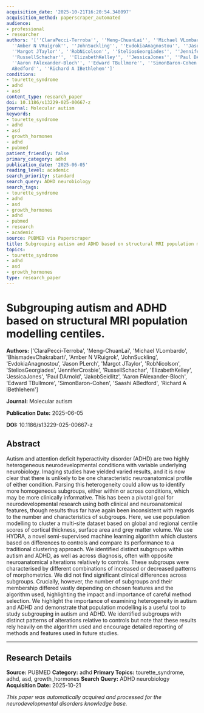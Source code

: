```yaml
---
acquisition_date: '2025-10-21T16:20:54.348097'
acquisition_method: paperscraper_automated
audience:
- professional
- researcher
authors: '[''ClaraPecci-Terroba'', ''Meng-ChuanLai'', ''Michael VLombardo'', ''BhismadevChakrabarti'',
  ''Amber N VRuigrok'', ''JohnSuckling'', ''EvdokiaAnagnostou'', ''Jason PLerch'',
  ''Margot JTaylor'', ''RobNicolson'', ''SteliosGeorgiades'', ''JenniferCrosbie'',
  ''RussellSchachar'', ''ElizabethKelley'', ''JessicaJones'', ''Paul DArnold'', ''JakobSeidlitz'',
  ''Aaron FAlexander-Bloch'', ''Edward TBullmore'', ''SimonBaron-Cohen'', ''Saashi
  ABedford'', ''Richard A IBethlehem'']'
conditions:
- tourette_syndrome
- adhd
- asd
content_type: research_paper
doi: 10.1186/s13229-025-00667-z
journal: Molecular autism
keywords:
- tourette_syndrome
- adhd
- asd
- growth_hormones
- adhd
- pubmed
patient_friendly: false
primary_category: adhd
publication_date: '2025-06-05'
reading_level: academic
search_priority: standard
search_query: ADHD neurobiology
search_tags:
- tourette_syndrome
- adhd
- asd
- growth_hormones
- adhd
- pubmed
- research
- academic
source: PUBMED via Paperscraper
title: Subgrouping autism and ADHD based on structural MRI population modelling centiles.
topics:
- tourette_syndrome
- adhd
- asd
- growth_hormones
type: research_paper
---
```


# Subgrouping autism and ADHD based on structural MRI population modelling centiles.

**Authors:** ['ClaraPecci-Terroba', 'Meng-ChuanLai', 'Michael VLombardo', 'BhismadevChakrabarti', 'Amber N VRuigrok', 'JohnSuckling', 'EvdokiaAnagnostou', 'Jason PLerch', 'Margot JTaylor', 'RobNicolson', 'SteliosGeorgiades', 'JenniferCrosbie', 'RussellSchachar', 'ElizabethKelley', 'JessicaJones', 'Paul DArnold', 'JakobSeidlitz', 'Aaron FAlexander-Bloch', 'Edward TBullmore', 'SimonBaron-Cohen', 'Saashi ABedford', 'Richard A IBethlehem']

**Journal:** Molecular autism

**Publication Date:** 2025-06-05

**DOI:** 10.1186/s13229-025-00667-z

## Abstract

Autism and attention deficit hyperactivity disorder (ADHD) are two highly heterogeneous neurodevelopmental conditions with variable underlying neurobiology. Imaging studies have yielded varied results, and it is now clear that there is unlikely to be one characteristic neuroanatomical profile of either condition. Parsing this heterogeneity could allow us to identify more homogeneous subgroups, either within or across conditions, which may be more clinically informative. This has been a pivotal goal for neurodevelopmental research using both clinical and neuroanatomical features, though results thus far have again been inconsistent with regards to the number and characteristics of subgroups. Here, we use population modelling to cluster a multi-site dataset based on global and regional centile scores of cortical thickness, surface area and grey matter volume. We use HYDRA, a novel semi-supervised machine learning algorithm which clusters based on differences to controls and compare its performance to a traditional clustering approach. We identified distinct subgroups within autism and ADHD, as well as across diagnosis, often with opposite neuroanatomical alterations relatively to controls. These subgroups were characterised by different combinations of increased or decreased patterns of morphometrics. We did not find significant clinical differences across subgroups. Crucially, however, the number of subgroups and their membership differed vastly depending on chosen features and the algorithm used, highlighting the impact and importance of careful method selection. We highlight the importance of examining heterogeneity in autism and ADHD and demonstrate that population modelling is a useful tool to study subgrouping in autism and ADHD. We identified subgroups with distinct patterns of alterations relative to controls but note that these results rely heavily on the algorithm used and encourage detailed reporting of methods and features used in future studies.

---

## Research Details

**Source:** PUBMED
**Category:** adhd
**Primary Topics:** tourette_syndrome, adhd, asd, growth_hormones
**Search Query:** ADHD neurobiology
**Acquisition Date:** 2025-10-21

*This paper was automatically acquired and processed for the neurodevelopmental disorders knowledge base.*
